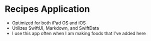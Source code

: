 # Recipes Application
- Optimized for both iPad OS and iOS
- Utilizes SwiftUI, Markdown, and SwiftData
- I use this app often when I am making foods that I've added here
